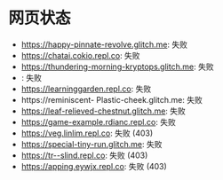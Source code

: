 # 网页状态
- https://happy-pinnate-revolve.glitch.me: 失败
- https://chatai.cokio.repl.co: 失败
- https://thundering-morning-kryptops.glitch.me: 失败
- : 失败
- https://learninggarden.repl.co: 失败
- https://reminiscent- Plastic-cheek.glitch.me: 失败
- https://leaf-relieved-chestnut.glitch.me: 失败
- https://game-example.rdianc.repl.co: 失败
- https://veg.linlim.repl.co: 失败 (403)
- https://special-tiny-run.glitch.me: 失败
- https://tr--slind.repl.co: 失败 (403)
- https://apping.eywjx.repl.co: 失败 (403)
